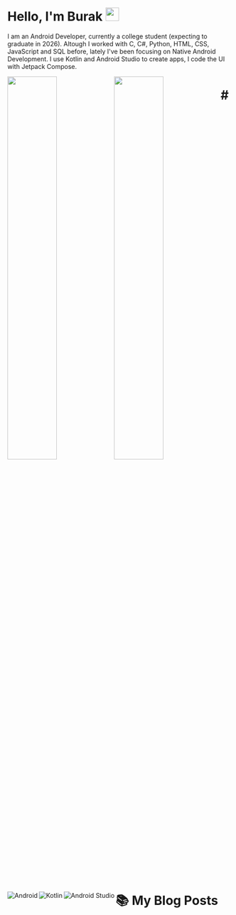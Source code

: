 # Hello, I'm Burak <img src="https://raw.githubusercontent.com/MartinHeinz/MartinHeinz/master/wave.gif" width="30px" height="30px" />

I am an Android Developer, currently a college student (expecting to graduate in 2026). Altough I worked with C, C#, Python, HTML, CSS, JavaScript and SQL before, lately I've been focusing on Native Android Development. I use Kotlin and Android Studio to create apps, I code the UI with Jetpack Compose. 

<img align="left" width="47%" src="https://github-readme-stats.vercel.app/api?username=Downshifter114&hide=contribs,prs&theme=dark"/>

<img align="left" width="47%" src="https://github-readme-stats.vercel.app/api/top-langs/?username=Downshifter114&layout=compact"/>

<img align="left" alt="Android" src="https://img.shields.io/badge/Android-3DDC84?style=for-the-badge&logo=android&logoColor=white">
<img align="left" alt="Kotlin" src="https://img.shields.io/badge/kotlin-%237F52FF.svg?style=for-the-badge&logo=kotlin&logoColor=white">
<img align="left" alt="Android Studio" src="https://img.shields.io/badge/Android%20Studio-3DDC84.svg?style=for-the-badge&logo=android-studio&logoColor=white">


# # &nbsp;&nbsp;&nbsp;&nbsp;&nbsp;&nbsp;&nbsp;&nbsp;&nbsp;&nbsp;&nbsp;&nbsp;&nbsp;&nbsp;&nbsp;&nbsp;&nbsp;&nbsp;&nbsp;&nbsp;&nbsp;&nbsp;&nbsp;&nbsp;&nbsp;&nbsp;&nbsp;&nbsp;&nbsp;&nbsp;&nbsp;&nbsp;&nbsp;&nbsp;&nbsp;&nbsp;&nbsp;&nbsp;&nbsp;&nbsp;&nbsp;&nbsp;&nbsp;&nbsp;&nbsp;&nbsp;&nbsp;&nbsp;&nbsp;&nbsp;&nbsp;&nbsp;&nbsp;&nbsp;&nbsp;&nbsp;&nbsp;&nbsp;&nbsp;&nbsp;&nbsp;&nbsp;&nbsp;&nbsp;&nbsp;&nbsp;&nbsp;&nbsp;&nbsp; 📚 My Blog Posts
<!-- BLOG-POST-LIST:START -->
<!-- BLOG-POST-LIST:END -->
